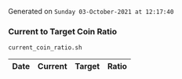Generated on `Sunday 03-October-2021 at 12:17:40`

### Current to Target Coin Ratio
`current_coin_ratio.sh`

Date|Current|Target|Ratio
---|---|---|---
